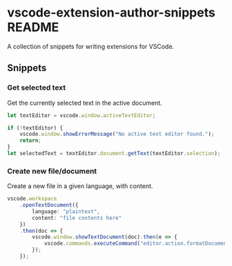 # vscode-extension-author-snippets README

A collection of snippets for writing extensions for VSCode.

## Snippets

### Get selected text

Get the currently selected text in the active document.

```typescript
let textEditor = vscode.window.activeTextEditor;

if (!textEditor) {
    vscode.window.showErrorMessage("No active text editor found.");
    return;
}
let selectedText = textEditor.document.getText(textEditor.selection);
```

### Create new file/document

Create a new file in a given language, with content.

```typescript
vscode.workspace
    .openTextDocument({
        language: "plaintext",
        content: "file contents here"
    })
    .then(doc => {
        vscode.window.showTextDocument(doc).then(e => {
            vscode.commands.executeCommand("editor.action.formatDocument");
        });
    });
```
